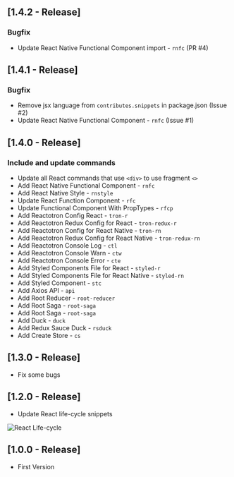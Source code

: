 ## [1.4.2 - Release]

### Bugfix

- Update React Native Functional Component import - `rnfc` (PR #4)

## [1.4.1 - Release]

### Bugfix

- Remove jsx language from `contributes.snippets` in package.json (Issue #2)
- Update React Native Functional Component - `rnfc` (Issue #1)

## [1.4.0 - Release]

### Include and update commands

- Update all React commands that use `<div>` to use fragment `<>`
- Add React Native Functional Component - `rnfc`
- Add React Native Style - `rnstyle`
- Update React Function Component - `rfc`
- Update Functional Component With PropTypes - `rfcp`
- Add Reactotron Config React - `tron-r`
- Add Reactotron Redux Config for React - `tron-redux-r`
- Add Reactotron Config for React Native - `tron-rn`
- Add Reactotron Redux Config for React Native - `tron-redux-rn`
- Add Reactotron Console Log - `ctl`
- Add Reactotron Console Warn - `ctw`
- Add Reactotron Console Error - `cte`
- Add Styled Components File for React - `styled-r`        
- Add Styled Components File for React Native - `styled-rn` 
- Add Styled Component - `stc`                        
- Add Axios API - `api`        
- Add Root Reducer - `root-reducer`     
- Add Root Saga - `root-saga`  
- Add Root Saga - `root-saga`  
- Add Duck - `duck` 
- Add Redux Sauce Duck - `rsduck` 
- Add Create Store - `cs`     

## [1.3.0 - Release]

- Fix some bugs

## [1.2.0 - Release]

- Update React life-cycle snippets

![React Life-cycle](https://github.com/walteribeiro/full-react-snippets/raw/master/images/lifecycle.jpg 'React Life-cycle')

## [1.0.0 - Release]

- First Version
